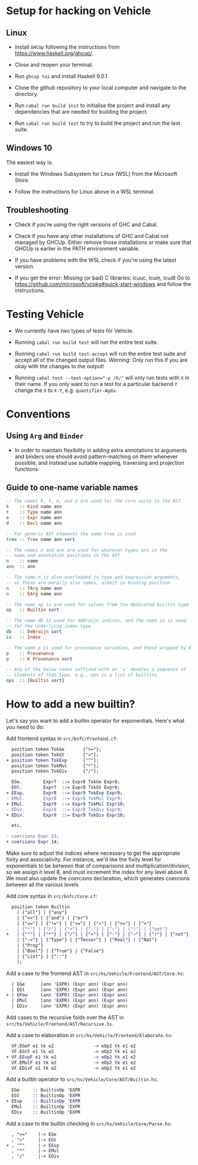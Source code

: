 # Setup for hacking on Vehicle

## Linux

* Install `GHCUp` following the instructions from https://www.haskell.org/ghcup/.

* Close and reopen your terminal.

* Run `ghcup tui` and install Haskell 9.0.1

* Clone the github repository to your local computer and navigate to the directory.

* Run `cabal run build init` to initialise the project and install any dependencies that are needed for building the project.

* Run `cabal run build test` to try to build the project and run the test suite.

## Windows 10

The easiest way is:

* Install the Windows Subsystem for Linux (WSL) from the Microsoft Store.

* Follow the instructions for Linux above in a WSL terminal.

## Troubleshooting

* Check if you're using the right versions of GHC and Cabal.

* Check if you have any other installations of GHC and Cabal not managed by GHCUp. Either remove those installations or make sure that GHCUp is earlier in the PATH environment variable.

* If you have problems with the WSL check if you're using the latest version.

* If you get the error: Missing (or bad) C libraries: icuuc, icuin, icudt
Go to https://github.com/microsoft/vcpkg#quick-start-windows and follow the instructions.

# Testing Vehicle

* We currently have two types of tests for Vehicle.

* Running `cabal run build test` will run the entire test suite.

* Running `cabal run build test-accept` will run the entire test suite and accept all of the changed output files.
  *Warning*: Only run this if you are okay with the changes to the output!

* Running `cabal test --test-option="-p /X/"` will only run tests
  with `X` in their name. If you only want to run a test for a particular backend `Y`
  change the `X` to `X-Y`, e.g. `quantifier-Agda`.

# Conventions

## Using `Arg` and `Binder`

* In order to maintain flexibility in adding extra annotations to arguments and binders
  one should avoid pattern-matching on them whenever possible, and instead use suitable
  mapping, traversing and projection functions.

## Guide to one-name variable names

```haskell
-- The names k, t, e, and d are used for the core sorts in the AST
k    :: Kind name ann
t    :: Type name ann
e    :: Expr name ann
d    :: Decl name ann

-- For generic AST elements the name tree is used
tree :: Tree name ann sort

-- The names n and ann are used for whatever types are in the
-- name,and annotation positions in the AST
n    :: name
ann  :: ann

-- The name n is also overloaded to type and expression arguments,
-- as these are morally also names, albeit in binding position
n    :: TArg name ann
n    :: EArg name ann

-- The name op is are used for values from the dedicated builtin type
op   :: Builtin sort

-- The name db is used for deBruijn indices, and the name ix is used
-- for the underlying index type
db   :: DeBruijn sort
ix   :: Index

-- The name p is used for provenance variables, and those wrapped by K
p    :: Provenance
p    :: K Provenance sort

-- Any of the below names suffixed with an 's' denotes a sequence of
-- elements of that type, e.g., ops is a list of builtins
ops  :: [Builtin sort]
```


# How to add a new builtin?

Let's say you want to add a builtin operator for exponentials. Here's what you need to do:

Add frontend syntax in `src/bnfc/Frontend.cf`:

```diff
  position token TokGe       {">="};
  position token TokGt       {">"};
+ position token TokExp      {"^"};
  position token TokMul      {"*"};
  position token TokDiv      {"/"};

  EGe.        Expr7  ::= Expr8 TokGe Expr8;
  EGt.        Expr7  ::= Expr8 TokGt Expr8;
+ EExp.       Expr8  ::= Expr9 TokExp Expr8;
- EMul.       Expr8  ::= Expr8 TokMul Expr9;
+ EMul.       Expr9  ::= Expr9 TokMul Expr10;
- EDiv.       Expr8  ::= Expr8 TokDiv Expr9;
+ EDiv.       Expr9  ::= Expr9 TokDiv Expr10;

  etc.

- coercions Expr 13;
+ coercions Expr 14;
```

Make sure to adjust the indices where necessary to get the appropriate fixity and associativity. For instance, we'd like the fixity level for exponentials to be *between* that of comparisons and multiplication/division, so we assign it level 8, and must increment the index for any level above 8. We must also update the *coercions* declaration, which generates coercions between all the various levels.

Add core syntax in `src/bnfc/Core.cf`:

```diff
  position token Builtin
    ( {"all"} | {"any"}
    | {"=>"} | {"and"} | {"or"}
    | {"=="} | {"!="} | {"<="} | {"<"} | {">="} | {">"}
-   | {"*"} | {"/"} | {"+"} | {"-"} | {"~"} | {"!"} | {"not"}
+   | {"^"} | {"*"} | {"/"} | {"+"} | {"-"} | {"~"} | {"!"} | {"not"}
    | {"->"} | {"Type"} | {"Tensor"} | {"Real"} | {"Nat"}
    | {"Prop"}
    | {"Bool"} | {"True"} | {"False"}
    | {"List"} | {"::"}
    );

```

Add a case to the frontend AST in `src/hs/Vehicle/Frontend/AST/Core.hs`:
```diff
  | EGe      (ann 'EXPR) (Expr ann) (Expr ann)
  | EGt      (ann 'EXPR) (Expr ann) (Expr ann)
+ | EPow     (ann 'EXPR) (Expr ann) (Expr ann)
  | EMul     (ann 'EXPR) (Expr ann) (Expr ann)
  | EDiv     (ann 'EXPR) (Expr ann) (Expr ann)
```

Add cases to the recursive folds over the AST in `src/hs/Vehicle/Frontend/AST/Recursive.hs`.

Add a case to elaboration in `src/hs/Vehicle/Frontend/Elaborate.hs`:

```diff
  VF.EGeF e1 tk e2               -> eOp2 tk e1 e2
  VF.EGtF e1 tk e2               -> eOp2 tk e1 e2
+ VF.EExpF e1 tk e2              -> eOp2 tk e1 e2
  VF.EMulF e1 tk e2              -> eOp2 tk e1 e2
  VF.EDivF e1 tk e2              -> eOp2 tk e1 e2
```

Add a builtin operator to `src/hs/Vehicle/Core/AST/Builtin.hs`:

```diff
  EGe     :: BuiltinOp 'EXPR
  EGt     :: BuiltinOp 'EXPR
+ EExp    :: BuiltinOp 'EXPR
  EMul    :: BuiltinOp 'EXPR
  EDiv    :: BuiltinOp 'EXPR
```

Add a case to the builtin checking in `src/hs/Vehicle/Core/Parse.hs`:

```diff
  , ">="    |-> EGe
  , ">"     |-> EGt
+ , "^"     |-> EExp
  , "*"     |-> EMul
  , "/"     |-> EDiv
```
